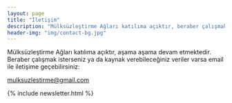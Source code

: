 ```yaml
---
layout: page
title: "İletişim"
description: "Mülksüzleştirme Ağları katılıma açıktır, beraber çalışmak isterseniz ya da paylaşabileceğiniz veriler için konuşalım"
header-img: "img/contact-bg.jpg"
---
```



Mülksüzleştirme Ağları katılıma açıktır, aşama aşama devam etmektedir. Beraber çalışmak isterseniz ya da kaynak verebileceğiniz veriler varsa email ile iletişime geçebilirsiniz:

<a href="mailto:mulksuzlestirme@gmail.com">mulksuzlestirme@gmail.com</a>

{% include newsletter.html %}
